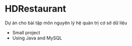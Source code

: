 # HDRestaurant
Dự án cho bài tập môn nguyên lý hệ quản trị cơ sở dữ liệu
  + Small project
  + Using Java and MySQL
